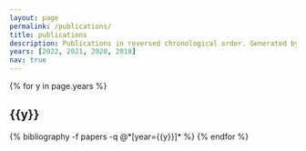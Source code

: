 ```yaml
---
layout: page
permalink: /publications/
title: publications
description: Publications in reversed chronological order. Generated by jekyll-scholar.
years: [2022, 2021, 2020, 2018]
nav: true
---
```


<div class="publications">

{% for y in page.years %}
  <h2 class="year">{{y}}</h2>
  {% bibliography -f papers -q @*[year={{y}}]* %}
{% endfor %}

</div>
